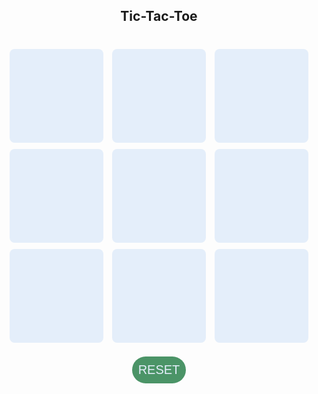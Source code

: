 <head>
    <meta name="viewport" content=
            "width=device-width, initial-scale=1.0">
    <!-- CSS file Included -->
    <link rel="stylesheet"
          type="text/css" href="tic.css">
    <!-- JavaScript file included -->
    <script src="tic.js"></script>
</head>

<body>
<div id="main">
    <h2>Tic-Tac-Toe</h2>
    <br>
    <!-- Game Instructions -->
    <!-- 3*3 grid of Boxes -->
    <input type="text" id="b1" onclick=
            "myfunc_3(); myfunc();" readonly>
    <input type="text" id="b2" onclick=
            "myfunc_4(); myfunc();" readonly>
    <input type="text" id="b3" onclick=
            "myfunc_5(); myfunc();" readonly>
    <br>
    <input type="text" id="b4" onclick=
            "myfunc_6(); myfunc();" readonly>
    <input type="text" id="b5" onclick=
            "myfunc_7(); myfunc();" readonly>
    <input type="text" id="b6" onclick=
            "myfunc_8(); myfunc();" readonly>
    <br>
    <input type="text" id="b7" onclick=
            "myfunc_9(); myfunc();" readonly>
    <input type="text" id="b8" onclick=
            "myfunc_10();myfunc();" readonly>
    <input type="text" id="b9" onclick=
            "myfunc_11();myfunc();" readonly>
    <!-- Grid end here  -->
    <br><br>
    <!-- Button to reset game -->
    <button id="but" onclick="myfunc_2()">
        RESET
    </button>
    <br>
    <!-- Space to show player turn -->
    <p id="print"></p>
</div>
</body>

<style>
    /* CSS Code */
    /* Heading */
    /* 3*3 Grid */
    #b1, #b2, #b3, #b4, #b5,
    #b6, #b7, #b8, #b9
    {
        width: 150px;
        height: 150px;
        margin: auto;
        border-radius: 8px;
        font-size: 75px;
        text-align: center;
        background-color: #e4eefa;
        color: #4877b7;
        margin: 5px 5px;
        border:none;
        font-family: "Cursive";
    }

    /* Reset Button */
    #but {
        box-sizing: border-box;
        padding: 10px;
        border: none;
        margin: auto;
        border-radius: 25px;
        background-color: #4b9467;
        color: #e4eefa;
        font-size: 20px;
        cursor: pointer;
    }

    /* Player turn space */
    #print
    {
        color: #7f3136;
        font-size: 18px;
        margin: 5px;
    }

    /* Main Container */
    #main {
        text-align: center;
    }

</style>

<script>
// Function called whenever user clicks on any box
function playTurn(boxId) {
  var box = document.getElementById(boxId);
  if (box.value === '') {
    box.value = (flag === 1) ? 'X' : '0';
    box.disabled = true;
    flag = 1 - flag;
    checkResult();
  }
}

// Function to check if a player has won or if the match is a tie
function checkResult() {
  var winningCombinations = [
    ['b1', 'b2', 'b3'],
    ['b4', 'b5', 'b6'],
    ['b7', 'b8', 'b9'],
    ['b1', 'b4', 'b7'],
    ['b2', 'b5', 'b8'],
    ['b3', 'b6', 'b9'],
    ['b1', 'b5', 'b9'],
    ['b3', 'b5', 'b7']
  ];

  for (var i = 0; i < winningCombinations.length; i++) {
    var [a, b, c] = winningCombinations[i];
    if (
      document.getElementById(a).value === document.getElementById(b).value &&
      document.getElementById(b).value === document.getElementById(c).value
    ) {
      document.getElementById('print').innerHTML = "Player " + document.getElementById(a).value + " won";
      disableAllBoxes();
      window.alert('Player ' + document.getElementById(a).value + ' won');
      return;
    }
  }

  var allBoxesFilled = true;
  var boxes = document.getElementsByClassName('box');
  for (var i = 0; i < boxes.length; i++) {
    if (boxes[i].value === '') {
      allBoxesFilled = false;
      break;
    }
  }

  if (allBoxesFilled) {
    document.getElementById('print').innerHTML = "Match Tie";
    window.alert('Match Tie');
  } else {
    document.getElementById('print').innerHTML = "Player " + ((flag === 1) ? 'X' : '0') + " Turn";
  }
}

// Function to disable all the boxes
function disableAllBoxes() {
  var boxes = document.getElementsByClassName('box');
  for (var i = 0; i < boxes.length; i++) {
    boxes[i].disabled = true;
  }
}

// Function to reset the game
function resetGame() {
  location.reload();
}

var flag = 1; // flag to keep track of current player's turn
</script>
